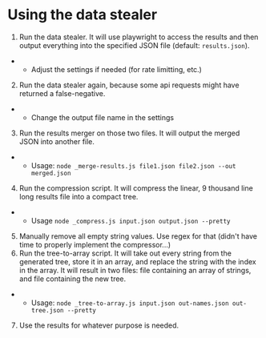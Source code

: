 # Using the data stealer

1. Run the data stealer. It will use playwright to access the results and then output everything into the specified JSON file (default: `results.json`).
* * Adjust the settings if needed (for rate limitting, etc.)
2. Run the data stealer again, because some api requests might have returned a false-negative.
* * Change the output file name in the settings
3. Run the results merger on those two files. It will output the merged JSON into another file.
* * Usage: `node _merge-results.js file1.json file2.json --out merged.json`
4. Run the compression script. It will compress the linear, 9 thousand line long results file into a compact tree.
* * Usage `node _compress.js input.json output.json --pretty`
5. Manually remove all empty string values. Use regex for that (didn't have time to properly implement the compressor...)
6. Run the tree-to-array script. It will take out every string from the generated tree, store it in an array, and replace the string with the index in the array. It will result in two files: file containing an array of strings, and file containing the new tree.
* * Usage: `node _tree-to-array.js input.json out-names.json out-tree.json --pretty`
7. Use the results for whatever purpose is needed.
